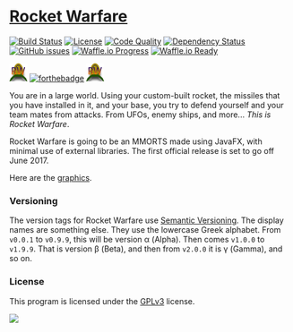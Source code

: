 # [Rocket Warfare](http://thetechnokid.github.io/RocketWarfare)
[![Build Status](https://travis-ci.org/theTechnoKid/RocketWarfare.svg?branch=master)](https://travis-ci.org/theTechnoKid/RocketWarfare)
[![License](https://img.shields.io/badge/license-GPLv3-B30055.svg?style=flat-square)](http://www.gnu.org/licenses/gpl-3.0.en.html)
[![Code Quality](https://img.shields.io/codacy/4a2075912e5246c28485af3cbc61d470.svg?style=flat-square)](https://www.codacy.com/app/thetechnokid/RocketWarfare/dashboard)
[![Dependency Status](https://www.versioneye.com/user/projects/575d56747757a0004a1dedcc/badge.svg?style=flat)](https://www.versioneye.com/user/projects/575d56747757a0004a1dedcc)
[![GitHub issues](https://img.shields.io/github/issues/theTechnoKid/RocketWarfare.svg?style=flat-square)](https://github.com/theTechnoKid/RocketWarfare/issues)
[![Waffle.io Progress](https://img.shields.io/waffle/label/theTechnoKid/RocketWarfare/in%20progress.svg?style=flat-square)](http://waffle.io/theTechnoKid/RocketWarfare)
[![Waffle.io Ready](https://img.shields.io/waffle/label/theTechnoKid/RocketWarfare/ready.svg?style=flat-square)](http://waffle.io/theTechnoKid/RocketWarfare)

![logo](res/images/logo.png) [![forthebadge](http://forthebadge.com/images/badges/built-with-swag.svg)](http://forthebadge.com) ![logo](res/images/logo.png)

You are in a large world. Using your custom-built rocket, the missiles that you have installed in it, and your base, you try to defend yourself and your team mates from attacks.
From UFOs, enemy ships, and more... *This is Rocket Warfare*.

Rocket Warfare is going to be an MMORTS made using JavaFX, with minimal use of external libraries. The first official release is set to go off June 2017.

Here are the [graphics](res/images/spritesheet.png).

### Versioning
The version tags for Rocket Warfare use [Semantic Versioning](http://semver.org). The display names are something else. 
They use the lowercase Greek alphabet. From `v0.0.1` to `v0.9.9`, this will be version α (Alpha). Then comes `v1.0.0` to `v1.9.9`. That is version β (Beta), and then from `v2.0.0` it is γ (Gamma), and so on.

### License
This program is licensed under the [GPLv3](/LICENSE) license.

<img src="http://www.eclipse.org/artwork/images/v2/eclipse-mp-built-800x274.png" width="132"></img>
